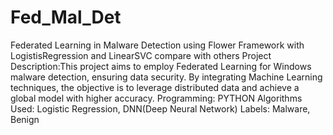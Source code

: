 # Fed_Mal_Det
Federated Learning in Malware Detection using Flower Framework with LogistisRegression and LinearSVC compare with others
Project Description:This project aims to employ Federated Learning for Windows malware detection, ensuring data security. By integrating Machine Learning techniques, the objective is to leverage distributed data and achieve a global model with higher accuracy.
Programming: PYTHON
Algorithms Used: Logistic Regression, DNN(Deep Neural Network)
Labels: Malware, Benign

